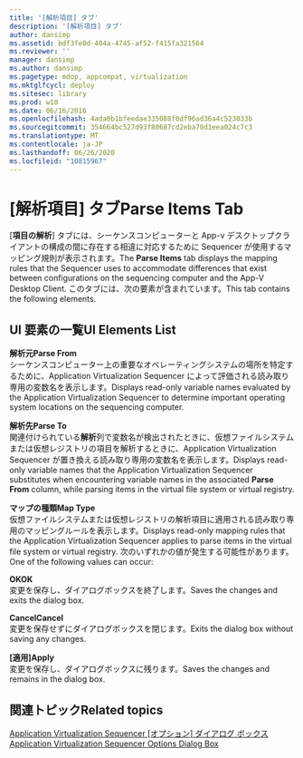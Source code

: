 ```yaml
---
title: '[解析項目] タブ'
description: '[解析項目] タブ'
author: dansimp
ms.assetid: bdf3fe0d-404a-4745-af52-f415fa321564
ms.reviewer: ''
manager: dansimp
ms.author: dansimp
ms.pagetype: mdop, appcompat, virtualization
ms.mktglfcycl: deploy
ms.sitesec: library
ms.prod: w10
ms.date: 06/16/2016
ms.openlocfilehash: 4ada0b1bfeedae335088f0df96ad36a4c523033b
ms.sourcegitcommit: 354664bc527d93f80687cd2eba70d1eea024c7c3
ms.translationtype: MT
ms.contentlocale: ja-JP
ms.lasthandoff: 06/26/2020
ms.locfileid: "10815967"
---
```

# <span data-ttu-id="fe47c-103">[解析項目] タブ</span><span class="sxs-lookup"><span data-stu-id="fe47c-103">Parse Items Tab</span></span>


<span data-ttu-id="fe47c-104">[**項目の解析**] タブには、シーケンスコンピューターと App-v デスクトップクライアントの構成の間に存在する相違に対応するために Sequencer が使用するマッピング規則が表示されます。</span><span class="sxs-lookup"><span data-stu-id="fe47c-104">The **Parse Items** tab displays the mapping rules that the Sequencer uses to accommodate differences that exist between configurations on the sequencing computer and the App-V Desktop Client.</span></span> <span data-ttu-id="fe47c-105">このタブには、次の要素が含まれています。</span><span class="sxs-lookup"><span data-stu-id="fe47c-105">This tab contains the following elements.</span></span>

## <span data-ttu-id="fe47c-106">UI 要素の一覧</span><span class="sxs-lookup"><span data-stu-id="fe47c-106">UI Elements List</span></span>


<a href="" id="parse-from"></a>**<span data-ttu-id="fe47c-107">解析元</span><span class="sxs-lookup"><span data-stu-id="fe47c-107">Parse From</span></span>**  
<span data-ttu-id="fe47c-108">シーケンスコンピューター上の重要なオペレーティングシステムの場所を特定するために、Application Virtualization Sequencer によって評価される読み取り専用の変数名を表示します。</span><span class="sxs-lookup"><span data-stu-id="fe47c-108">Displays read-only variable names evaluated by the Application Virtualization Sequencer to determine important operating system locations on the sequencing computer.</span></span>

<a href="" id="parse-to"></a>**<span data-ttu-id="fe47c-109">解析先</span><span class="sxs-lookup"><span data-stu-id="fe47c-109">Parse To</span></span>**  
<span data-ttu-id="fe47c-110">関連付けられている**解析**列で変数名が検出されたときに、仮想ファイルシステムまたは仮想レジストリの項目を解析するときに、Application Virtualization Sequencer が置き換える読み取り専用の変数名を表示します。</span><span class="sxs-lookup"><span data-stu-id="fe47c-110">Displays read-only variable names that the Application Virtualization Sequencer substitutes when encountering variable names in the associated **Parse From** column, while parsing items in the virtual file system or virtual registry.</span></span>

<a href="" id="map-type"></a>**<span data-ttu-id="fe47c-111">マップの種類</span><span class="sxs-lookup"><span data-stu-id="fe47c-111">Map Type</span></span>**  
<span data-ttu-id="fe47c-112">仮想ファイルシステムまたは仮想レジストリの解析項目に適用される読み取り専用のマッピングルールを表示します。</span><span class="sxs-lookup"><span data-stu-id="fe47c-112">Displays read-only mapping rules that the Application Virtualization Sequencer applies to parse items in the virtual file system or virtual registry.</span></span> <span data-ttu-id="fe47c-113">次のいずれかの値が発生する可能性があります。</span><span class="sxs-lookup"><span data-stu-id="fe47c-113">One of the following values can occur:</span></span>

<a href="" id="ok"></a>**<span data-ttu-id="fe47c-114">OK</span><span class="sxs-lookup"><span data-stu-id="fe47c-114">OK</span></span>**  
<span data-ttu-id="fe47c-115">変更を保存し、ダイアログボックスを終了します。</span><span class="sxs-lookup"><span data-stu-id="fe47c-115">Saves the changes and exits the dialog box.</span></span>

<a href="" id="cancel"></a>**<span data-ttu-id="fe47c-116">Cancel</span><span class="sxs-lookup"><span data-stu-id="fe47c-116">Cancel</span></span>**  
<span data-ttu-id="fe47c-117">変更を保存せずにダイアログボックスを閉じます。</span><span class="sxs-lookup"><span data-stu-id="fe47c-117">Exits the dialog box without saving any changes.</span></span>

<a href="" id="apply"></a>**<span data-ttu-id="fe47c-118">[適用]</span><span class="sxs-lookup"><span data-stu-id="fe47c-118">Apply</span></span>**  
<span data-ttu-id="fe47c-119">変更を保存し、ダイアログボックスに残ります。</span><span class="sxs-lookup"><span data-stu-id="fe47c-119">Saves the changes and remains in the dialog box.</span></span>

## <span data-ttu-id="fe47c-120">関連トピック</span><span class="sxs-lookup"><span data-stu-id="fe47c-120">Related topics</span></span>


[<span data-ttu-id="fe47c-121">Application Virtualization Sequencer [オプション] ダイアログ ボックス</span><span class="sxs-lookup"><span data-stu-id="fe47c-121">Application Virtualization Sequencer Options Dialog Box</span></span>](application-virtualization-sequencer-options-dialog-box.md)

 

 





